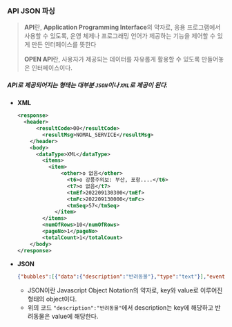 ### API JSON 파싱

> **API**란, **Application Programming Interface**의 약자로, 응용 프로그램에서 사용할 수 있도록, 운영 체제나 프로그래밍 언어가 제공하는 기능을 제어할 수 있게 만든 인터페이스를 뜻한다
>
> **OPEN API**란, 사용자가 제공되는 데이터를 자유롭게 활용할 수 있도록 만들어놓은 인터페이스이다.

##### API로 제공되어지는 형태는 대부분 `JSON`이나 `XML`로 제공이 된다.

- **XML**

  ```xml
  <response>
  	<header>
      	<resultCode>00</resultCode>
          <resultMsg>NOMAL_SERVICE</resultMsg>
      </header>
      <body>
      	<dataType>XML</dataType>
          <items>
          	<item>
              	<other>o 없음</other>
                  <t6>o 강풍주의보: 부산, 포항....</t6>
                  <t7>o 없음</t7>
                  <tmEf>202209130300</tmEf>
                  <tmFc>202209130000</tmFc>
                  <tmSeq>57</tmSeq>
              </item>
          </items>
          <numOfRows>10</numOfRows>
          <pageNo>1</pageNo>
          <totalCount>1</totalCount>
      </body>
  </response>
  ```

- **JSON**

  ```json
  {"bubbles":[{"data":{"description":"반려동물"},"type":"text"}],"event":"send","version":"v2","userId":"U47b00b58c90f8e47428af8b7bddc1231heo2","timestamp":1664104620182}
  ```

  - JSON이란 Javascript Object Notation의 약자로, key와 value로 이루어진 형태의 object이다.
  - 위의 코드 `"description":"반려동물"`에서 description는 key에 해당하고 반려동물은 value에 해당한다.